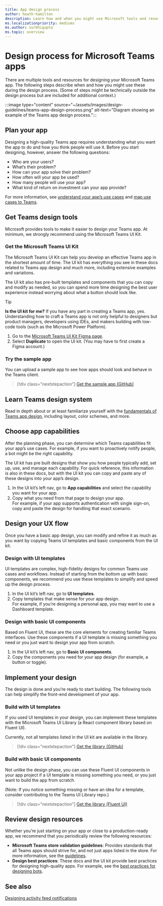 ```yaml
---
title: App design process
author: heath-hamilton
description: Learn how and when you might use Microsoft tools and resources to design an effective Microsoft Teams app.
ms.localizationpriority: mediums
ms.author: surbhigupta
ms.topic: overview
---
```

# Design process for Microsoft Teams apps

There are multiple tools and resources for designing your Microsoft Teams app. The following steps describe when and how you might use these during the design process. (Some of steps might be technically outside the design process but are included for additional context.)

:::image type="content" source="~/assets/images/design-guidelines/teams-app-design-process.png" alt-text="Diagram showing an example of the Teams app design process.":::

## Plan your app

Designing a high-quality Teams app requires understanding what you want the app to do and how you think people will use it. Before you start designing, however, answer the following questions:

* Who are your users?
* What’s their problem?
* How can your app solve their problem?
* How often will your app be used?
* How many people will use your app?
* What kind of return on investment can your app provide?

For more information, see [understand your app’s use cases](~/concepts/design/understand-use-cases.md) and [map use cases to Teams](~/concepts/design/map-use-cases.md).

## Get Teams design tools

Microsoft provides tools to make it easier to design your Teams app. At minimum, we strongly recommend using the Microsoft Teams UI Kit.

### Get the Microsoft Teams UI Kit

The Microsoft Teams UI Kit can help you develop an effective Teams app in the shortest amount of time. The UI kit has everything you see in these docs related to Teams app design and much more, including extensive examples and variations.

The UI kit also has pre-built templates and components that you can copy and modify as needed, so you can spend more time designing the best user experience instead worrying about what a button should look like.

> [!TIP]
> **Is the UI kit for me?** If you have any part in creating a Teams app, yes. Understanding how to craft a Teams app is not only helpful to designers but product managers, developers using IDEs, and makers building with low-code tools (such as the Microsoft Power Platform).

1. Go to the [Microsoft Teams UI Kit Figma page](https://www.figma.com/community/file/916836509871353159).
1. Select **Duplicate** to open the UI kit. (You may have to first create a Figma account.)

### Try the sample app

You can upload a sample app to see how apps should look and behave in the Teams client.

> [!div class="nextstepaction"]
> [Get the sample app (GitHub)](https://github.com/OfficeDev/Microsoft-Teams-Samples/tree/main/samples/tab-ui-templates/ts)

## Learn Teams design system

Read in depth about or at least familiarize yourself with the [fundamentals of Teams app design](design-teams-app-fundamentals.md), including layout, color schemes, and more.

## Choose app capabilities

After the planning phase, you can determine which Teams capabilities fit your app’s use cases. For example, if you want to proactively notify people, a bot might be the right capability.

The UI kit has pre built designs that show you how people typically add, set up, use, and manage each capability. For quick reference, this information is also in these docs, but with the UI kit you can copy and paste any of these designs into your app’s design.

1. In the UI kit’s left nav, go to **App capabilities** and select the capability you want for your app.
1. Copy what you need from that page to design your app.<br />
   For example, if your app supports authentication with single sign-on, copy and paste the design for handling that exact scenario.

## Design your UX flow

Once you have a basic app design, you can modify and refine it as much as you want by copying Teams UI templates and basic components from the UI kit.

### Design with UI templates

UI templates are complex, high-fidelity designs for common Teams use cases and workflows. Instead of starting from the bottom up with basic components, we recommend you use these templates to simplify and speed up the design process.

1. In the UI kit’s left nav, go to **UI templates**.
1. Copy templates that make sense for your app design.<br />
   For example, if you’re designing a personal app, you may want to use a Dashboard template.

### Design with basic UI components

Based on Fluent UI, these are the core elements for creating familiar Teams interfaces. Use these components if a UI template is missing something you need or you just want to design your app from scratch.

1. In the UI kit’s left nav, go to **Basic UI components**.
1. Copy the components you need for your app design (for example, a button or toggle).

## Implement your design

The design is done and you’re ready to start building. The following tools can help simplify the front-end development of your app.

### Build with UI templates

If you used UI templates in your design, you can implement these templates with the Microsoft Teams UI Library (a React component library based on Fluent UI).

Currently, not all templates listed in the UI kit are available in the library.

> [!div class="nextstepaction"]
> [Get the library (GitHub)](https://github.com/OfficeDev/microsoft-teams-ui-component-library)

### Build with basic UI components

Not unlike the design phase, you can use these Fluent UI components in your app project if a UI template is missing something you need, or you just want to build the app from scratch. 

(Note: If you notice something missing or have an idea for a template, consider contributing to the Teams UI Library repo.)

> [!div class="nextstepaction"]
> [Get the library (Fluent UI)](https://fluentsite.z22.web.core.windows.net/)

## Review design resources

Whether you’re just starting on your app or close to a production-ready app, we recommend that you periodically review the following resources:

* **Microsoft Teams store validation guidelines**: Provides standards that all Teams apps should strive for, and not just apps listed in the store. For more information, see the [guidelines](~/concepts/deploy-and-publish/appsource/prepare/teams-store-validation-guidelines.md).
* **Design best practices**: These docs and the UI kit provide best practices for designing high-quality apps. For example, see the [best practices for designing bots](~/bots/design/bots.md#best-practices).

## See also

[Designing activity feed notifications](~/concepts/design/activity-feed-notifications.md)
